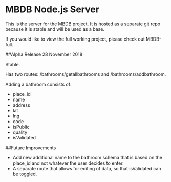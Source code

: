 # MBDB Node.js Server
This is the server for the MBDB project. It is hosted as a separate git repo because it is stable and will be used as a base.

If you would like to view the full working project, 
please check out MBDB-full.

##Alpha Release
28 November 2018

Stable. 

Has two routes: /bathrooms/getallbathrooms and /bathrooms/addbathroom.

Adding a bathroom consists of:
- place_id
- name
- address
- lat
- lng
- code
- isPublic
- quality
- isValidated

##Future Improvements
- Add new additional name to the bathroom schema that is based on the place_id and not whatever the user decides to enter. 
- A separate route that allows for editing of data, so that isValidated can be toggled.
